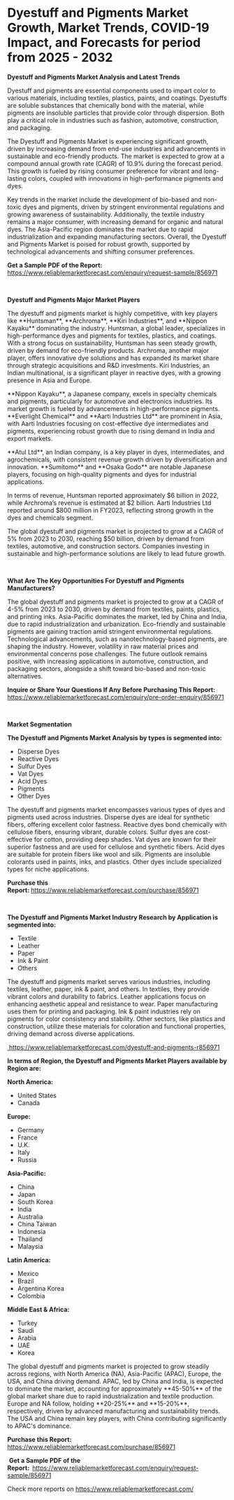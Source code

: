 <p><h1>Dyestuff and Pigments Market Growth, Market Trends, COVID-19 Impact, and Forecasts for period from 2025 - 2032</h1></p><p><strong>Dyestuff and Pigments Market Analysis and Latest Trends</strong></p>
<p><p>Dyestuff and pigments are essential components used to impart color to various materials, including textiles, plastics, paints, and coatings. Dyestuffs are soluble substances that chemically bond with the material, while pigments are insoluble particles that provide color through dispersion. Both play a critical role in industries such as fashion, automotive, construction, and packaging.</p><p>The Dyestuff and Pigments Market is experiencing significant growth, driven by increasing demand from end-use industries and advancements in sustainable and eco-friendly products. The market is expected to grow at a compound annual growth rate (CAGR) of 10.9% during the forecast period. This growth is fueled by rising consumer preference for vibrant and long-lasting colors, coupled with innovations in high-performance pigments and dyes.</p><p>Key trends in the market include the development of bio-based and non-toxic dyes and pigments, driven by stringent environmental regulations and growing awareness of sustainability. Additionally, the textile industry remains a major consumer, with increasing demand for organic and natural dyes. The Asia-Pacific region dominates the market due to rapid industrialization and expanding manufacturing sectors. Overall, the Dyestuff and Pigments Market is poised for robust growth, supported by technological advancements and shifting consumer preferences.</p></p>
<p><strong>Get a Sample PDF of the Report:&nbsp;</strong> <a href="https://www.reliablemarketforecast.com/enquiry/request-sample/856971?utm_campaign=1108&utm_medium=2&utm_source=Github&utm_content=ia&utm_term=26012025&utm_id=dyestuff-and-pigments">https://www.reliablemarketforecast.com/enquiry/request-sample/856971</a></p>
<p>&nbsp;</p>
<p><strong>Dyestuff and Pigments Major Market Players</strong></p>
<p><p>The dyestuff and pigments market is highly competitive, with key players like **Huntsman**, **Archroma**, **Kiri Industries**, and **Nippon Kayaku** dominating the industry. Huntsman, a global leader, specializes in high-performance dyes and pigments for textiles, plastics, and coatings. With a strong focus on sustainability, Huntsman has seen steady growth, driven by demand for eco-friendly products. Archroma, another major player, offers innovative dye solutions and has expanded its market share through strategic acquisitions and R&D investments. Kiri Industries, an Indian multinational, is a significant player in reactive dyes, with a growing presence in Asia and Europe.</p><p>**Nippon Kayaku**, a Japanese company, excels in specialty chemicals and pigments, particularly for automotive and electronics industries. Its market growth is fueled by advancements in high-performance pigments. **Everlight Chemical** and **Aarti Industries Ltd** are prominent in Asia, with Aarti Industries focusing on cost-effective dye intermediates and pigments, experiencing robust growth due to rising demand in India and export markets.</p><p>**Atul Ltd**, an Indian company, is a key player in dyes, intermediates, and agrochemicals, with consistent revenue growth driven by diversification and innovation. **Sumitomo** and **Osaka Godo** are notable Japanese players, focusing on high-quality pigments and dyes for industrial applications.</p><p>In terms of revenue, Huntsman reported approximately $6 billion in 2022, while Archroma’s revenue is estimated at $2 billion. Aarti Industries Ltd reported around $800 million in FY2023, reflecting strong growth in the dyes and chemicals segment.</p><p>The global dyestuff and pigments market is projected to grow at a CAGR of 5% from 2023 to 2030, reaching $50 billion, driven by demand from textiles, automotive, and construction sectors. Companies investing in sustainable and high-performance solutions are likely to lead future growth.</p></p>
<p>&nbsp;</p>
<p><strong>What Are The Key Opportunities For Dyestuff and Pigments Manufacturers?</strong></p>
<p><p>The global dyestuff and pigments market is projected to grow at a CAGR of 4-5% from 2023 to 2030, driven by demand from textiles, paints, plastics, and printing inks. Asia-Pacific dominates the market, led by China and India, due to rapid industrialization and urbanization. Eco-friendly and sustainable pigments are gaining traction amid stringent environmental regulations. Technological advancements, such as nanotechnology-based pigments, are shaping the industry. However, volatility in raw material prices and environmental concerns pose challenges. The future outlook remains positive, with increasing applications in automotive, construction, and packaging sectors, alongside a shift toward bio-based and non-toxic alternatives.</p></p>
<p><strong>Inquire or Share Your Questions If Any Before Purchasing This Report:</strong> <a href="https://www.reliablemarketforecast.com/enquiry/pre-order-enquiry/856971?utm_campaign=1108&utm_medium=2&utm_source=Github&utm_content=ia&utm_term=26012025&utm_id=dyestuff-and-pigments">https://www.reliablemarketforecast.com/enquiry/pre-order-enquiry/856971</a></p>
<p>&nbsp;</p>
<p><strong>Market Segmentation</strong></p>
<p><strong>The Dyestuff and Pigments Market Analysis by types is segmented into:</strong></p>
<p><ul><li>Disperse Dyes</li><li>Reactive Dyes</li><li>Sulfur Dyes</li><li>Vat Dyes</li><li>Acid Dyes</li><li>Pigments</li><li>Other Dyes</li></ul></p>
<p><p>The dyestuff and pigments market encompasses various types of dyes and pigments used across industries. Disperse dyes are ideal for synthetic fibers, offering excellent color fastness. Reactive dyes bond chemically with cellulose fibers, ensuring vibrant, durable colors. Sulfur dyes are cost-effective for cotton, providing deep shades. Vat dyes are known for their superior fastness and are used for cellulose and synthetic fibers. Acid dyes are suitable for protein fibers like wool and silk. Pigments are insoluble colorants used in paints, inks, and plastics. Other dyes include specialized types for niche applications.</p></p>
<p><strong>Purchase this Report:&nbsp;</strong><a href="https://www.reliablemarketforecast.com/purchase/856971?utm_campaign=1108&utm_medium=2&utm_source=Github&utm_content=ia&utm_term=26012025&utm_id=dyestuff-and-pigments">https://www.reliablemarketforecast.com/purchase/856971</a></p>
<p>&nbsp;</p>
<p><strong>The Dyestuff and Pigments Market Industry Research by Application is segmented into:</strong></p>
<p><ul><li>Textile</li><li>Leather</li><li>Paper</li><li>Ink & Paint</li><li>Others</li></ul></p>
<p><p>The dyestuff and pigments market serves various industries, including textiles, leather, paper, ink & paint, and others. In textiles, they provide vibrant colors and durability to fabrics. Leather applications focus on enhancing aesthetic appeal and resistance to wear. Paper manufacturing uses them for printing and packaging. Ink & paint industries rely on pigments for color consistency and stability. Other sectors, like plastics and construction, utilize these materials for coloration and functional properties, driving demand across diverse applications.</p></p>
<p><a href="https://www.reliablemarketforecast.com/dyestuff-and-pigments-r856971?utm_campaign=1108&utm_medium=2&utm_source=Github&utm_content=ia&utm_term=26012025&utm_id=dyestuff-and-pigments">&nbsp;https://www.reliablemarketforecast.com/dyestuff-and-pigments-r856971</a></p>
<p><strong>In terms of Region, the Dyestuff and Pigments Market Players available by Region are:</strong></p>
<p>
    <p> <strong> North America: </strong>
        <ul>
            <li>United States</li>
            <li>Canada</li>
        </ul>
        </p> 
    <p> <strong> Europe: </strong>
        <ul>
            <li>Germany</li>
            <li>France</li>
            <li>U.K.</li>
            <li>Italy</li>
            <li>Russia</li>
        </ul>
        </p> 
    <p> <strong> Asia-Pacific: </strong>
        <ul>
            <li>China</li>
            <li>Japan</li>
            <li>South Korea</li>
            <li>India</li>
            <li>Australia</li>
            <li>China Taiwan</li>
            <li>Indonesia</li>
            <li>Thailand</li>
            <li>Malaysia</li>
        </ul>
        </p> 
    <p> <strong> Latin America: </strong>
        <ul>
            <li>Mexico</li>
            <li>Brazil</li>
            <li>Argentina Korea</li>
            <li>Colombia</li>
        </ul>
        </p> 
    <p> <strong> Middle East & Africa: </strong>
        <ul>
            <li>Turkey</li>
            <li>Saudi</li>
            <li>Arabia</li>
            <li>UAE</li>
            <li>Korea</li>
        </ul>
    </p>
    </p>
<p><p>The global dyestuff and pigments market is projected to grow steadily across regions, with North America (NA), Asia-Pacific (APAC), Europe, the USA, and China driving demand. APAC, led by China and India, is expected to dominate the market, accounting for approximately **45-50%** of the global market share due to rapid industrialization and textile production. Europe and NA follow, holding **20-25%** and **15-20%**, respectively, driven by advanced manufacturing and sustainability trends. The USA and China remain key players, with China contributing significantly to APAC's dominance.</p></p>
<p><strong>Purchase this Report: </strong><a href="https://www.reliablemarketforecast.com/purchase/856971?utm_campaign=1108&utm_medium=2&utm_source=Github&utm_content=ia&utm_term=26012025&utm_id=dyestuff-and-pigments">https://www.reliablemarketforecast.com/purchase/856971</a></p>
<p>&nbsp;<strong>Get a Sample PDF of the Report:&nbsp;&nbsp;</strong><a href="https://www.reliablemarketforecast.com/enquiry/request-sample/856971?utm_campaign=1108&utm_medium=2&utm_source=Github&utm_content=ia&utm_term=26012025&utm_id=dyestuff-and-pigments">https://www.reliablemarketforecast.com/enquiry/request-sample/856971</a></p>
<p><strong></strong></p>
<p>Check more reports on <a href="https://www.reliablemarketforecast.com/?utm_campaign=1108&utm_medium=2&utm_source=Github&utm_content=ia&utm_term=26012025&utm_id=dyestuff-and-pigments">https://www.reliablemarketforecast.com/</a></p>